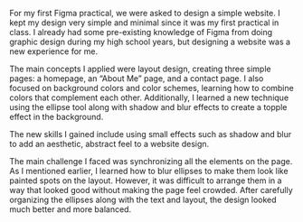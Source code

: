 For my first Figma practical, we were asked to design a simple website. I kept my design very simple and minimal since it was my first practical in class. I already had some pre-existing knowledge of Figma from doing graphic design during my high school years, but designing a website was a new experience for me.

The main concepts I applied were layout design, creating three simple pages: a homepage, an “About Me” page, and a contact page. I also focused on background colors and color schemes, learning how to combine colors that complement each other. Additionally, I learned a new technique using the ellipse tool along with shadow and blur effects to create a topple effect in the background.

The new skills I gained include using small effects such as shadow and blur to add an aesthetic, abstract feel to a website design.

The main challenge I faced was synchronizing all the elements on the page. As I mentioned earlier, I learned how to blur ellipses to make them look like painted spots on the layout. However, it was difficult to arrange them in a way that looked good without making the page feel crowded. After carefully organizing the ellipses along with the text and layout, the design looked much better and more balanced.